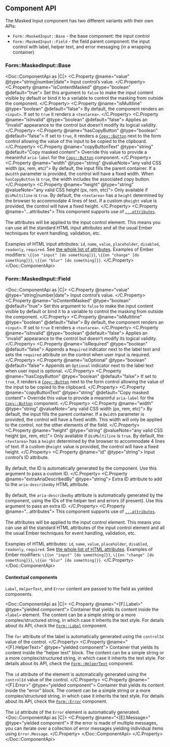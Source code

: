## Component API

The Masked Input component has two different variants with their own APIs:

- `Form::MaskedInput::Base` - the base component: the input control
- `Form::MaskedInput::Field` - the field parent component: the input control with label, helper text, and error messaging (in a wrapping container)

### Form::MaskedInput::Base

<Doc::ComponentApi as |C|>
  <C.Property @name="value" @type="string|number|date">
    Input control’s value.
  </C.Property>
  <C.Property @name="isContentMasked" @type="boolean" @default="true">
    Set this argument to `false` to make the input content visible by default or bind it to a variable to control the masking from outside the component.
  </C.Property>
  <C.Property @name="isMultiline" @type="boolean" @default="false">
    By default, the component renders an `<input>`. If set to `true` it renders a `<textarea>`.
  </C.Property>
  <C.Property @name="isInvalid" @type="boolean" @default="false">
    Applies an “invalid” appearance to the control but doesn’t modify its logical validity.
  </C.Property>
  <C.Property @name="hasCopyButton" @type="boolean" @default="false">
    If set to `true`, it renders a [`Copy::Button`](/components/copy/button) next to the form control allowing the value of the input to be copied to the clipboard.
  </C.Property>
  <C.Property @name="copyButtonText" @type="string" @default="Copy masked content">
    Override this value to provide a meaninful `aria-label` for the [`Copy::Button`](/components/copy/button) component.
  </C.Property>
  <C.Property @name="width" @type="string" @valueNote="any valid CSS width (px, rem, etc)">
    By default, the input fills the parent container. If a `@width` parameter is provided, the control will have a fixed width. When `hasCopyButton` is `true`, the width includes the associated copy button.
  </C.Property>
  <C.Property @name="height" @type="string" @valueNote="any valid CSS height (px, rem, etc)">
    Only available if `@isMultiline` is `true`. By default, the `<textarea>` has a `height` determined by the browser to accommodate 4 lines of text. If a custom `@height` value is provided, the control will have a fixed height.
  </C.Property>
  <C.Property @name="...attributes">
    This component supports use of [`...attributes`](https://guides.emberjs.com/release/in-depth-topics/patterns-for-components/#toc_attribute-ordering).
    <br/><br/>
    The attributes will be applied to the input control element. This means you can use all the standard HTML input attributes and all the usual Ember techniques for event handling, validation, etc.
    <br/><br/>
    Examples of HTML input attributes: `id`, `name`, `value`, `placeholder`, `disabled`, `readonly`, `required`. See [the whole list of attributes](https://developer.mozilla.org/en-US/docs/Web/HTML/Element/input#attributes). Examples of Ember modifiers: `\{{on "input" [do something]}}`, `\{{on "change" [do something]}}`, `\{{on "blur" [do something]}}`.
  </C.Property>
</Doc::ComponentApi>

### Form::MaskedInput::Field

<Doc::ComponentApi as |C|>
  <C.Property @name="value" @type="string|number|date">
    Input control’s value.
  </C.Property>
  <C.Property @name="isContentMasked" @type="boolean" @default="true">
    Set this argument to `false` to make the input content visible by default or bind it to a variable to control the masking from outside the component.
  </C.Property>
  <C.Property @name="isMultiline" @type="boolean" @default="false">
    By default, the component renders an `<input>`. If set to `true` it renders a `<textarea>`.
  </C.Property>
  <C.Property @name="isInvalid" @type="boolean" @default="false">
    Applies an “invalid” appearance to the control but doesn’t modify its logical validity.
  </C.Property>
  <C.Property @name="isRequired" @type="boolean" @default="false">
    Appends a `Required` indicator next to the label text and sets the `required` attribute on the control when user input is required.
  </C.Property>
  <C.Property @name="isOptional" @type="boolean" @default="false">
    Appends an `Optional` indicator next to the label text when user input is optional.
  </C.Property>
  <C.Property @name="hasCopyButton" @type="boolean" @default="false">
    If set to `true`, it renders a [`Copy::Button`](/components/copy/button) next to the form control allowing the value of the input to be copied to the clipboard.
  </C.Property>
  <C.Property @name="copyButtonText" @type="string" @default="Copy masked content">
    Override this value to provide a meaninful `aria-label` for the [`Copy::Button`](/components/copy/button) component.
  </C.Property>
  <C.Property @name="width" @type="string" @valueNote="any valid CSS width (px, rem, etc)">
    By default, the input fills the parent container. If a `@width` parameter is provided, the control will have a fixed width. This width will only be applied to the control, not the other elements of the field.
  </C.Property>
  <C.Property @name="height" @type="string" @valueNote="any valid CSS height (px, rem, etc)">
    Only available if `@isMultiline` is `true`. By default, the `<textarea>` has a `height` determined by the browser to accommodate 4 lines of text. If a custom `@height` value is provided, the control will have a fixed height.
  </C.Property>
  <C.Property @name="id" @type="string">
    Input control’s ID attribute.
    <br/><br/>
    By default, the ID is automatically generated by the component. Use this argument to pass a custom ID.
  </C.Property>
  <C.Property @name="extraAriaDescribedBy" @type="string">
    Extra ID attribute to add to the `aria-describedby` HTML attribute.
    <br/><br/>
    By default, the `aria-describedby` attribute is automatically generated by the component, using the IDs of the helper text and errors (if present). Use this argument to pass an extra ID.
  </C.Property>
  <C.Property @name="...attributes">
    This component supports use of [`...attributes`](https://guides.emberjs.com/release/in-depth-topics/patterns-for-components/#toc_attribute-ordering).
    <br/><br/>
    The attributes will be applied to the input control element. This means you can use all the standard HTML attributes of the input control element and all the usual Ember techniques for event handling, validation, etc.
    <br/><br/>
    Examples of HTML attributes: `id`, `name`, `value`, `placeholder`, `disabled`, `readonly`, `required`. See [the whole list of HTML attributes](https://developer.mozilla.org/en-US/docs/Web/HTML/Element/input#attributes). Examples of Ember modifiers: `\{{on "input" [do something]}}`, `\{{on "change" [do something]}}`, `\{{on "blur" [do something]}}`.
  </C.Property>
</Doc::ComponentApi>

#### Contextual components

`Label`, `HelperText`, and `Error` content are passed to the field as yielded components.

<Doc::ComponentApi as |C|>
  <C.Property @name="<[F].Label>" @type="yielded component">
    Container that yields its content inside the `<label>` element. The content can be a simple string or a more complex/structured string, in which case it inherits the text style. For details about its API, check the [`Form::Label`](/components/form/primitives) component.
    <br/><br/>
    The `for` attribute of the label is automatically generated using the `controlId` value of the control.
  </C.Property>
  <C.Property @name="<[F].HelperText>" @type="yielded component">
    Container that yields its content inside the "helper text" block. The content can be a simple string or a more complex/structured string, in which case it inherits the text style. For details about its API, check the [`Form::HelperText`](/components/form/primitives) component.
    <br/><br/>
    The `id` attribute of the element is automatically generated using the `controlId` value of the control.
  </C.Property>
  <C.Property @name="<[F].Error>" @type="yielded component">
    Container that yields its content inside the "error" block. The content can be a simple string or a more complex/structured string, in which case it inherits the text style. For details about its API, check the [`Form::Error`](/components/form/primitives) component.
    <br/><br/>
    The `id` attribute of the `Error` element is automatically generated.
    <Doc::ComponentApi as |C|>
      <C.Property @name="<[E].Message>" @type="yielded component">
        If the error is made of multiple messages, you can iterate over a collection of error messages yielding individual items using `Error.Message`.
      </C.Property>
    </Doc::ComponentApi>
  </C.Property>
</Doc::ComponentApi>
